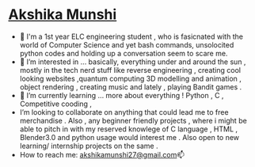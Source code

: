 # [Akshika Munshi](https://github.com/Akshika-Munshi)
- 👋 I'm a 1st year ELC engineering student , who is fasicnated with the world of Computer Science and yet bash commands, unsolocited python codes and holding up a conversation seem to scare me.  
- 👀 I’m interested in ... basically, everything under and around the sun  , mostly in the tech nerd stuff like reverse engineering , creating cool looking websites ,quantum computing  3D modelling and animation , object rendering , creating music and lately , playing Bandit games .
- 🌱 I’m currently learning ... more about everything ! Python , C , Competitive cooding , 
-  I’m looking to collaborate on anything that could lead me to free merchandise . Also , any beginner friendly projects , where i might be able to pitch in with my reserved knowlege of C language , HTML , Blender3.0 and python usage would interest me . Also open to new learning/ internship projects on the same . 
-  How to reach me: akshikamunshi27@gmail.com📫

<!---
Akshika-Munshi/Akshika-Munshi is a ✨ special ✨ repository because its `README.md` (this file) appears on your GitHub profile.
You can click the Preview link to take a look at your changes.
--->
